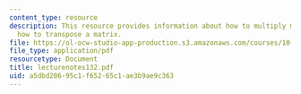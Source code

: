 ```yaml
---
content_type: resource
description: This resource provides information about how to multiply matrices, and
  how to transpose a matrix.
file: https://ol-ocw-studio-app-production.s3.amazonaws.com/courses/10-34-numerical-methods-applied-to-chemical-engineering-fall-2005/a5dbd20695c1f65265c1ae3b9ae9c363_lecturenotes132.pdf
file_type: application/pdf
resourcetype: Document
title: lecturenotes132.pdf
uid: a5dbd206-95c1-f652-65c1-ae3b9ae9c363
---
```

